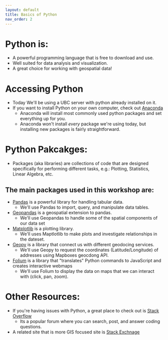```yaml
---
layout: default
title: Basics of Python
nav_order: 2
---
```

# Python is:
* A powerful programming language that is free to download and use.
* Well suited for data analysis and visualization.
* A great choice for working with geospatial data!

# Accessing Python
* Today We'll be using a UBC server with python already installed on it.
* If you want to install Python on your own computer, check out [Anaconda](https://www.anaconda.com/products/individual)
 	* Anaconda will install most commonly used python packages and set everything up for you.
 	* Anaconda won't install *every* package we're using today, but installing new packages is fairly straightforward.

# Python Pakcakges:
* Packages (aka libraries) are collections of code that are designed specifically for performing different tasks, e.g.: Plotting, Statistics, Linear Algebra, etc.

## The main packages used in this workshop are:
* [Pandas](https://pandas.pydata.org/docs/) is a powerful library for handling tabular data.
	* We'll use Pandas to import, query, and manipulate data tables.
* [Geopandas](https://geopandas.org/) is a geospatial extension to pandas.
	* We'll use Geopandas to handle some of the spatial components of our data set
* [Matplotlib](https://matplotlib.org/contents.html) is a plotting library.
	*  We'll uses Maptlotlib to make plots and investigate relationships in the dateset.
* [Geopy](https://geopy.readthedocs.io/en/stable/) is a library that connect us with different geodocing services.
	* We'll use Geopy to request the coordinates (Latitude/Longitude) of addresses using Mapboxes geocdong API.
* [Folium](https://python-visualization.github.io/folium/quickstart.html#Getting-Started) is a library that "translates" Python commands to JavaScript and creates interactive webmaps
	* We'll use Folium to display the data on maps that we can interact with (click, pan, zoom).


# Other Resources:
* If you're having issues with Python, a great place to check out is [Stack Overflow](https://stackoverflow.com/)
	* Its a popular forum where you can search, post, and answer coding questions.
* A related site that is more GIS focused site is [Stack Exchnage](https://gis.stackexchange.com/)